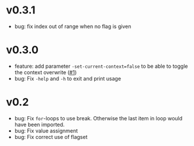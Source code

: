 # v0.3.1
* bug: fix index out of range when no flag is given

# v0.3.0
* feature: add parameter `-set-current-context=false` to be able to toggle the context overwrite ([#1](https://github.com/chrischdi/k8s-ctx-import/pull/1))
* bug: Fix `-help` and `-h` to exit and print usage

# v0.2

* bug: Fix `for`-loops to use break. Otherwise the last item in loop would have been imported.
* bug: Fix value assignment
* bug: Fix correct use of flagset
